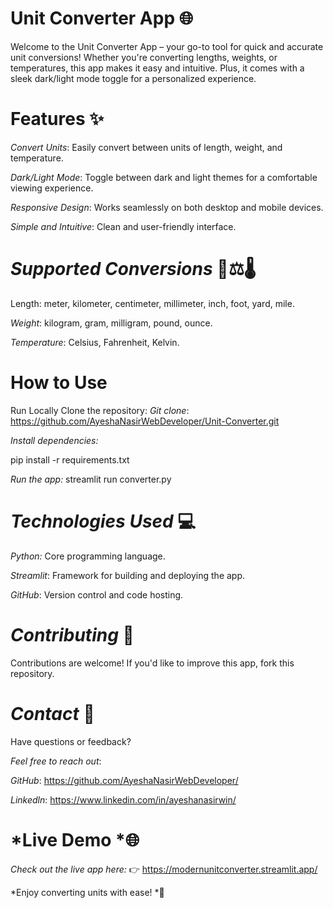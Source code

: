 # Unit Converter App 🌐
Welcome to the Unit Converter App – your go-to tool for quick and accurate unit conversions! Whether you're converting lengths, weights, or temperatures, this app makes it easy and intuitive. Plus, it comes with a sleek dark/light mode toggle for a personalized experience.

# Features ✨
*Convert Units*: Easily convert between units of length, weight, and temperature.

*Dark/Light Mode*: Toggle between dark and light themes for a comfortable viewing experience.

*Responsive Design*: Works seamlessly on both desktop and mobile devices.

*Simple and Intuitive*: Clean and user-friendly interface.

# *Supported Conversions* 📏⚖️🌡️
Length: meter, kilometer, centimeter, millimeter, inch, foot, yard, mile.

*Weight*: kilogram, gram, milligram, pound, ounce.

*Temperature*: Celsius, Fahrenheit, Kelvin.

# How to Use
Run Locally
Clone the repository:
*Git clone*: https://github.com/AyeshaNasirWebDeveloper/Unit-Converter.git

*Install dependencies:*

pip install -r requirements.txt

*Run the app:*
streamlit run converter.py


# *Technologies Used* 💻
*Python:* Core programming language.

*Streamlit*: Framework for building and deploying the app.

*GitHub*: Version control and code hosting.

# *Contributing* 🤝
Contributions are welcome! If you'd like to improve this app, fork this repository.

# *Contact* 📧
Have questions or feedback? 

*Feel free to reach out*:

*GitHub*: https://github.com/AyeshaNasirWebDeveloper/

*Linkedln*: https://www.linkedin.com/in/ayeshanasirwin/

# *Live Demo *🌐
*Check out the live app here:*
👉 https://modernunitconverter.streamlit.app/

*Enjoy converting units with ease! *🎉